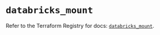 # `databricks_mount`

Refer to the Terraform Registry for docs: [`databricks_mount`](https://registry.terraform.io/providers/databricks/databricks/1.72.0/docs/resources/mount).
